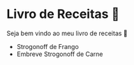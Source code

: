 
# Livro de Receitas :man:


Seja bem vindo ao meu livro de receitas :hibiscus:

* Strogonoff de Frango
* Embreve Strogonoff de Carne

